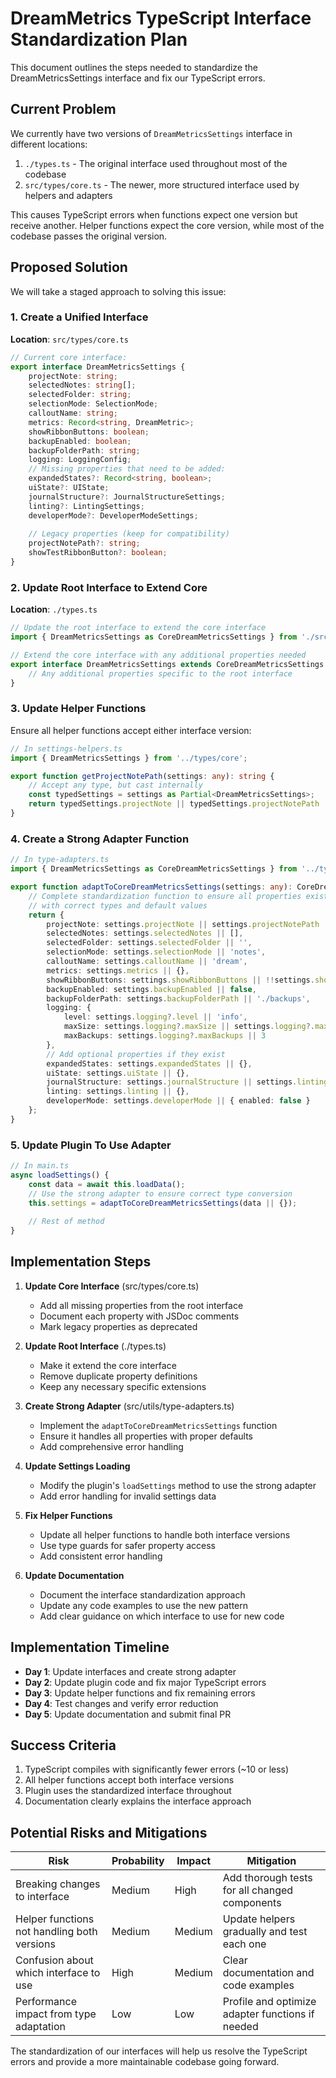 # DreamMetrics TypeScript Interface Standardization Plan

This document outlines the steps needed to standardize the DreamMetricsSettings interface and fix our TypeScript errors.

## Current Problem

We currently have two versions of `DreamMetricsSettings` interface in different locations:
1. `./types.ts` - The original interface used throughout most of the codebase
2. `src/types/core.ts` - The newer, more structured interface used by helpers and adapters

This causes TypeScript errors when functions expect one version but receive another. Helper functions expect the core version, while most of the codebase passes the original version.

## Proposed Solution

We will take a staged approach to solving this issue:

### 1. Create a Unified Interface

**Location**: `src/types/core.ts`

```typescript
// Current core interface:
export interface DreamMetricsSettings {
    projectNote: string;
    selectedNotes: string[];
    selectedFolder: string;
    selectionMode: SelectionMode;
    calloutName: string;
    metrics: Record<string, DreamMetric>;
    showRibbonButtons: boolean;
    backupEnabled: boolean;
    backupFolderPath: string;
    logging: LoggingConfig;
    // Missing properties that need to be added:
    expandedStates?: Record<string, boolean>;
    uiState?: UIState;
    journalStructure?: JournalStructureSettings;
    linting?: LintingSettings;
    developerMode?: DeveloperModeSettings;
    
    // Legacy properties (keep for compatibility)
    projectNotePath?: string;
    showTestRibbonButton?: boolean;
}
```

### 2. Update Root Interface to Extend Core

**Location**: `./types.ts`

```typescript
// Update the root interface to extend the core interface
import { DreamMetricsSettings as CoreDreamMetricsSettings } from './src/types/core';

// Extend the core interface with any additional properties needed
export interface DreamMetricsSettings extends CoreDreamMetricsSettings {
    // Any additional properties specific to the root interface
}
```

### 3. Update Helper Functions

Ensure all helper functions accept either interface version:

```typescript
// In settings-helpers.ts
import { DreamMetricsSettings } from '../types/core';

export function getProjectNotePath(settings: any): string {
    // Accept any type, but cast internally
    const typedSettings = settings as Partial<DreamMetricsSettings>;
    return typedSettings.projectNote || typedSettings.projectNotePath || '';
}
```

### 4. Create a Strong Adapter Function

```typescript
// In type-adapters.ts
import { DreamMetricsSettings as CoreDreamMetricsSettings } from '../types/core';

export function adaptToCoreDreamMetricsSettings(settings: any): CoreDreamMetricsSettings {
    // Complete standardization function to ensure all properties exist
    // with correct types and default values
    return {
        projectNote: settings.projectNote || settings.projectNotePath || '',
        selectedNotes: settings.selectedNotes || [],
        selectedFolder: settings.selectedFolder || '',
        selectionMode: settings.selectionMode || 'notes',
        calloutName: settings.calloutName || 'dream',
        metrics: settings.metrics || {},
        showRibbonButtons: settings.showRibbonButtons || !!settings.showTestRibbonButton || false,
        backupEnabled: settings.backupEnabled || false,
        backupFolderPath: settings.backupFolderPath || './backups',
        logging: {
            level: settings.logging?.level || 'info',
            maxSize: settings.logging?.maxSize || settings.logging?.maxLogSize || 1024 * 1024,
            maxBackups: settings.logging?.maxBackups || 3
        },
        // Add optional properties if they exist
        expandedStates: settings.expandedStates || {},
        uiState: settings.uiState || {},
        journalStructure: settings.journalStructure || settings.linting || {},
        linting: settings.linting || {},
        developerMode: settings.developerMode || { enabled: false }
    };
}
```

### 5. Update Plugin To Use Adapter

```typescript
// In main.ts
async loadSettings() {
    const data = await this.loadData();
    // Use the strong adapter to ensure correct type conversion
    this.settings = adaptToCoreDreamMetricsSettings(data || {});
    
    // Rest of method
}
```

## Implementation Steps

1. **Update Core Interface** (src/types/core.ts)
   - Add all missing properties from the root interface
   - Document each property with JSDoc comments
   - Mark legacy properties as deprecated

2. **Update Root Interface** (./types.ts)
   - Make it extend the core interface
   - Remove duplicate property definitions
   - Keep any necessary specific extensions

3. **Create Strong Adapter** (src/utils/type-adapters.ts)
   - Implement the `adaptToCoreDreamMetricsSettings` function
   - Ensure it handles all properties with proper defaults
   - Add comprehensive error handling

4. **Update Settings Loading**
   - Modify the plugin's `loadSettings` method to use the strong adapter
   - Add error handling for invalid settings data

5. **Fix Helper Functions**
   - Update all helper functions to handle both interface versions
   - Use type guards for safer property access
   - Add consistent error handling

6. **Update Documentation**
   - Document the interface standardization approach
   - Update any code examples to use the new pattern
   - Add clear guidance on which interface to use for new code

## Implementation Timeline

- **Day 1**: Update interfaces and create strong adapter
- **Day 2**: Update plugin code and fix major TypeScript errors
- **Day 3**: Update helper functions and fix remaining errors
- **Day 4**: Test changes and verify error reduction
- **Day 5**: Update documentation and submit final PR

## Success Criteria

1. TypeScript compiles with significantly fewer errors (~10 or less)
2. All helper functions accept both interface versions
3. Plugin uses the standardized interface throughout
4. Documentation clearly explains the interface approach

## Potential Risks and Mitigations

| Risk | Probability | Impact | Mitigation |
|------|------------|--------|------------|
| Breaking changes to interface | Medium | High | Add thorough tests for all changed components |
| Helper functions not handling both versions | Medium | Medium | Update helpers gradually and test each one |
| Confusion about which interface to use | High | Medium | Clear documentation and code examples |
| Performance impact from type adaptation | Low | Low | Profile and optimize adapter functions if needed |

The standardization of our interfaces will help us resolve the TypeScript errors and provide a more maintainable codebase going forward. 